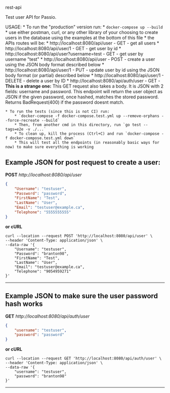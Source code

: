 rest-api

Test user API for Passio.

USAGE:
    * To run the "production" version run:
        * `docker-compose up --build`
        * use either postman, curl, or any other library of your choosing to create users in the database using the examples at the bottom of this file
        * the APIs routes will be:
            * http://localhost:8080/api/user - GET - get all users 
            * http://localhost:8080/api/user/1 - GET - get user by id
            * http://localhost:8080/api/user?username=test - GET - get user by username "test"
            * http://localhost:8080/api/user - POST - create a user using the JSON body format described below
            * http://localhost:8080/api/user/1 - PUT - update user by id using the JSON body format (or partial) described below
            * http://localhost:8080/api/user/1 - DELETE - delete a user by ID
            * http://localhost:8080/api/auth/user - GET - **This is a strange one:** This GET request also takes a body. It is JSON with 2 fields: username and password. This endpoint will return the user object as JSON if the given password, once hashed, matches the stored password. Returns BadRequest(400) if the password doesnt match.

    * To run the tests (since this is not CI) run:
        * `docker-compose -f docker-compose.test.yml up --remove-orphans --force-recreate --build`
        * Then, from another cmd in this directory, run `go test --tags=e2e -v ./...`
        * To clean up, kill the process (Ctrl+C) and run `docker-compose -f docker-compose.test.yml down`
        * This will test all the endpoints (in reasonably basic ways for now) to make sure everything is working



Example JSON for post request to create a user:
------------------------------------------------------------------------------------------------------------------------------
**POST**
*http://localhost:8080/api/user*
```json
{
    "Username": "testuser",
    "Password": "password",
    "FirstName": "Test",
    "LastName": "User",
    "Email": "testuser@example.ca",
    "Telephone": "5555555555"
}
```

**or cURL**
```shell
curl --location --request POST 'http://localhost:8080/api/user' \
--header 'Content-Type: application/json' \
--data-raw '{
    "Username": "testuser",
    "Password": "branton98",
    "FirstName": "Test",
    "LastName": "User",
    "Email": "testuser@example.ca",
    "Telephone": "9054959271"
}'
```
------------------------------------------------------------------------------------------------------------------------------

Example JSON to make sure the user password hash works
------------------------------------------------------------------------------------------------------------------------------
**GET**
*http://localhost:8080/api/auth/user*
```json
{
    "username": "testuser",
    "password": "password"
}
```

**or cURL**
```shell
curl --location --request GET 'http://localhost:8080/api/auth/user' \
--header 'Content-Type: application/json' \
--data-raw '{
    "username": "testuser",
    "password": "branton98"
}'
```
------------------------------------------------------------------------------------------------------------------------------